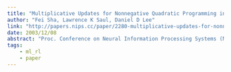 ```yaml
---
title: "Multiplicative Updates for Nonnegative Quadratic Programming in Support Vector Machines"
author: "Fei Sha, Lawrence K Saul, Daniel D Lee"
link: "http://papers.nips.cc/paper/2280-multiplicative-updates-for-nonnegative-quadratic-programming-in-support-vector-machines.pdf"
date: 2003/12/08
abstract: "Proc. Conference on Neural Information Processing Systems (NIPS), 2003."
tags:
    - ml_rl
    - paper
---
```

